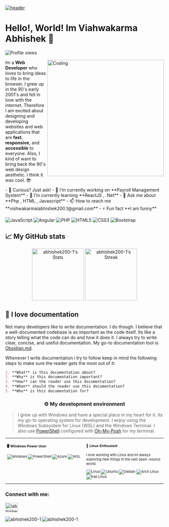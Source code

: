 [![header](https://www.pramukhdigital.com/wp-content/uploads/2018/07/New-PNC-Animated-Banners.gif)](https://abhishek200-1)

# Hello!, World! Im Viahwakarma Abhishek 👋

![Profile views](https://komarev.com/ghpvc/?username=ahrwn&label=Profile%20views&color=60598F&style=flat)

<img align="right" alt="Coding" width="370" src="https://cdn.dribbble.com/users/1162077/screenshots/3848914/programmer.gif">

<div class="github-introduction">

Im a **Web Developer** who loves to bring ideas to life in the browser. I grew up in the 90's early 2001's and fell in love with the internet. Therefore I am excited about designing and developing websites and web applications that are **fast**, **responsive**, and **accessible** to everyone. Also, I kind of want to bring back the 90's web design aesthetic. I think it was cool. 😎

</div>
- 💬 Curious? Just ask!
- 🔭 I’m currently working on **Payroll Management System**
- 🌱 I’m currently learning **ReactJS , .Net**
- 💬 Ask me about **Php , HTML , Javascript**
- 📫 How to reach me **vishwakarmaiabhishek200.1@gmail.com**
- ⚡ Fun fact **I am funny**


<div class="badges-intro">

![JavaScript](https://img.shields.io/badge/-JavaScript-000000?style=flat&logo=javascript&logoColor=#F7DF1E)
![Angular](https://img.shields.io/badge/-Angular-000000?style=flat&logo=angular&logoColor=#DD0031)
![PHP](https://img.shields.io/badge/-PHP-000000?style=flat&logo=php&logoColor=#777BB4)
![HTML5](https://img.shields.io/badge/-HTML5-000000?style=flat&logo=html5&logoColor=#E34F26)
![CSS3](https://img.shields.io/badge/-CSS3-000000?style=flat&logo=css3&logoColor=#1572B6)
![Bootstrap](https://img.shields.io/badge/-Bootstrap-000000?style=flat&logo=bootstrap&logoColor=#7952B3)

</div>

## 📈 My GitHub stats

<div class="badges-githubstats">
  <p align="center">
    <img src="https://github-readme-stats.vercel.app/api?username=abhishek200-1&theme=tokyonight&show_icons=true&hide_border=true&count_private=true" alt="abhishek200-1's Stats" height="165">
    <img src="https://github-readme-streak-stats.herokuapp.com/?user=abhishek200-1&theme=tokyonight&hide_border=true" alt="abhishek200-1's Streak" height="165">
  </p>
</div>

## 📃 I love documentation

Not many developers like to write documentation. I do though. I believe that a well-documented codebase is as important as the code itself. Its like a story telling what the code can do and how it does it. I always try to write clear, concise, and useful documentation. My go-to documentation tool is <a href="https://obsidian.md/" target="_blank">Obsidian.md</a>.

Whenever I write documentation i try to follow keep in mind the following steps to make sure the reader gets the most out of it:

```markdown
1. **What** is this documentation about?
2. **Why** is this documentation important?
3. **How** can the reader use this documentation?
4. **When** should the reader use this documentation?
5. **Who** is this documentation for?
```

### <p align="center">⚙️ My development environment </p>

> I grew up with Windows and have a special place in my heart for it. Its my go-to operating system for development. I enjoy using the Windows Subsystem for Linux (WSL) and the Windows Terminal. I also use <a href="https://docs.microsoft.com/en-us/powershell/" target="_blank">PowerShell</a> configured with <a href="https://ohmyposh.dev/" target="_blank">Oh-My-Posh</a> for my terminal.

<div class="table-devenvironment">
  <table style="font-size: 11px">
  <tr>
  <td valign="top" width="50%">
  
  #### 🖥️ Windows Power User
  
  ![Windows](https://img.shields.io/badge/-Windows-503D4D?style=flat&logo=windows&logoColor=#0078D6)
  ![PowerShell](https://img.shields.io/badge/-PowerShell-000000?style=flat&logo=powershell&logoColor=#5391FE)
  ![Azure](https://img.shields.io/badge/-Azure-000000?style=flat&logo=microsoft-azure&logoColor=#0078D4)
  ![WSL](https://img.shields.io/badge/-WSL-000000?style=flat&logo=windows-subsystem-for-linux&logoColor=#FCC624)
  
  </td>
  <td valign="top" width="50%">
  
  #### 🐧 Linux Enthusiast
  
  I love working with Linux and Im always exploring new things in the vast open-source world.
  
  ![Linux](https://img.shields.io/badge/-Linux-000000?style=flat&logo=linux&logoColor=#FCC624)
  ![Ubuntu](https://img.shields.io/badge/-Ubuntu-000000?style=flat&logo=ubuntu&logoColor=#E95420)
  ![Debian](https://img.shields.io/badge/-Debian-000000?style=flat&logo=debian&logoColor=#A81D33)
  ![Arch Linux](https://img.shields.io/badge/-Arch%20Linux-000000?style=flat&logo=arch-linux&logoColor=#1793D1)
  ![Kali Linux](https://img.shields.io/badge/-Kali%20Linux-000000?style=flat&logo=kali-linux&logoColor=#557C94)
  
  </td>
  </tr>
  </table>
<h3 align="left">Connect with me:</h3>
<p align="left">
<a href="https://instagram.com/iabhishekvishwakarma" target="blank"><img align="center" src="https://raw.githubusercontent.com/rahuldkjain/github-profile-readme-generator/master/src/images/icons/Social/instagram.svg" alt="iabhishekvishwakarma" height="30" width="40" /></a>
</p>
<div>
<p><img align="left" src="https://github-readme-stats.vercel.app/api/top-langs?username=abhishek200-1&show_icons=true&locale=en&layout=compact" alt="abhishek200-1" /></p

<p><img align="center" src="https://github-readme-streak-stats.herokuapp.com/?user=abhishek200-1&" alt="abhishek200-1" /></p>
</div>
</div>
